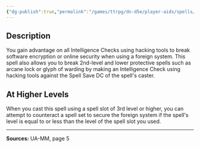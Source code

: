 ```yaml
---
{"dg-publish":true,"permalink":"/games/ttrpg/dn-d5e/player-aids/spells/level-2/arcane-hacking-ua/","tags":["TTRPG/DND/5e","verbal","somatic","material","concentration","Spell"],"noteIcon":""}
---
```



## Description
You gain advantage on all Intelligence Checks using hacking tools to break software encryption or online security when using a foreign system.
This spell also allows you to break 2nd-level and lower protective spells such as arcane lock or glyph of warding by making an Intelligence Check using hacking tools against the Spell Save DC of the spell's caster.

## At Higher Levels
When you cast this spell using a spell slot of 3rd level or higher, you can attempt to counteract a spell set to secure the foreign system if the spell's level is equal to or less than the level of the spell slot you used.

---

**Sources:** UA-MM, page 5
